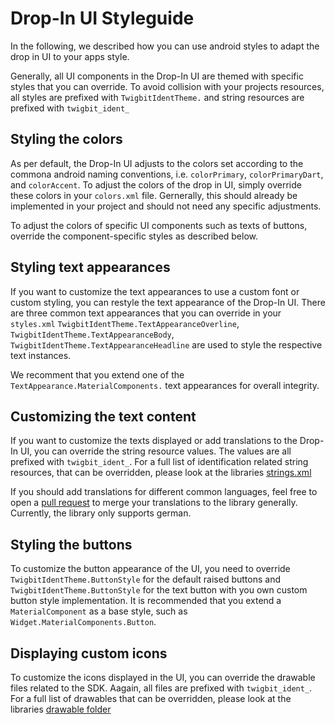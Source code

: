 # Drop-In UI Styleguide

In the following, we described how you can use android styles to adapt the drop in UI to your apps style. 

Generally, all UI components in the Drop-In UI are themed with specific styles that you can override. 
To avoid collision with your projects resources, all styles are prefixed with `TwigbitIdentTheme.` and string resources are prefixed with `twigbit_ident_`

## Styling the colors 

As per default, the Drop-In UI adjusts to the colors set according to the commona android naming conventions, i.e. `colorPrimary`, `colorPrimaryDart`, and `colorAccent`. 
To adjust the colors of the drop in UI, simply override these colors in your `colors.xml` file.
Gernerally, this should already be implemented in your project and should not need any specific adjustments. 
 
To adjust the colors of specific UI components such as texts of buttons, override the component-specific styles as described below. 

## Styling text appearances

If you want to customize the text appearances to use a custom font or custom styling, you can restyle the text appearance of the Drop-In UI. 
There are three common text appearances that you can override in your `styles.xml` `TwigbitIdentTheme.TextAppearanceOverline`, `TwigbitIdentTheme.TextAppearanceBody`, `TwigbitIdentTheme.TextAppearanceHeadline` are used to style the respective text instances. 

We recomment that you extend one of the `TextAppearance.MaterialComponents.` text appearances for overall integrity. 

## Customizing the text content

If you want to customize the texts displayed or add translations to the Drop-In UI, you can override the string resource values.
The values are all prefixed with `twigbit_ident_`. 
For a full list of identification related string resources, that can be overridden, please look at the libraries [strings.xml](../identsdk/src/main/res/values/strings.xml)

If you should add translations for different common languages, feel free to open a [pull request](https://github.com/twigbit/ident-sdk/pulls) to merge your translations to the library generally. Currently, the library only supports german.

## Styling the buttons 

To customize the button appearance of the UI, you need to override `TwigbitIdentTheme.ButtonStyle` for the default raised buttons and `TwigbitIdentTheme.ButtonStyle` for the text button with you own custom button style implementation. 
It is recommended that you extend a `MaterialComponent` as a base style, such as `Widget.MaterialComponents.Button`. 

##  Displaying custom icons

To customize the icons displayed in the UI, you can override the drawable files related to the SDK. 
Aagain, all files are prefixed with `twigbit_ident_`. 
For a full list of drawables that can be overridden, please look at the libraries [drawable folder](../identsdk/src/main/res/drawable/)
